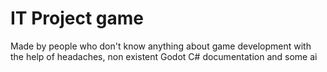 # IT Project game
Made by people who don't know anything about game development with the help of headaches, non existent Godot C# documentation and some ai